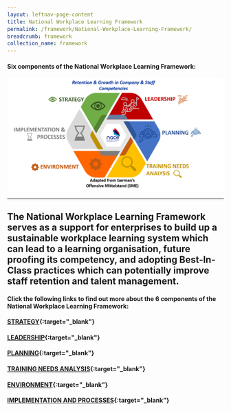 ```yaml
---
layout: leftnav-page-content
title: National Workplace Learning Framework
permalink: /framework/National-Workplace-Learning-Framework/
breadcrumb: framework
collection_name: framework
---
```


#### **Six components of the National Workplace Learning Framework:**


![National Workplace Learning Framework](/images/framework-header.png)
<caption> </caption>

-------------------

The National Workplace Learning Framework serves as a support for enterprises to build up a sustainable workplace learning system which can lead to a learning organisation, future proofing its competency, and adopting Best-In-Class practices which can potentially improve staff retention and talent management.
-------------------

#### **Click the following links to find out more about the 6 components of the National Workplace Learning Framework:**

#### [STRATEGY](https://nyp-wpl-staging.netlify.com/framework/strategy-overview/){:target="_blank"}

#### [LEADERSHIP](https://nyp-wpl-staging.netlify.com/framework/leadership-overview/){:target="_blank"}

#### [PLANNING](https://nyp-wpl-staging.netlify.com/framework/planning-overview/){:target="_blank"}

#### [TRAINING NEEDS ANALYSIS](https://nyp-wpl-staging.netlify.com/framework/training-needs-analysis-overview/){:target="_blank"}

#### [ENVIRONMENT](https://nyp-wpl-staging.netlify.com/framework/environment-overview/){:target="_blank"}

#### [IMPLEMENTATION AND PROCESSES](https://nyp-wpl-staging.netlify.com/framework/implementation-and-processes-overview/){:target="_blank"}



